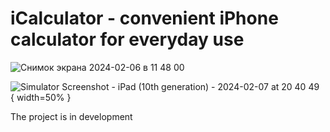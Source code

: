 # iCalculator - convenient iPhone calculator for everyday use

![Снимок экрана 2024-02-06 в 11 48 00](https://github.com/Konst-Is/iCalculator/assets/125888284/179a1c1d-a401-414d-ae30-dbda7194eb3a)


![Simulator Screenshot - iPad (10th generation) - 2024-02-07 at 20 40 49](https://github.com/Konst-Is/iCalculator/assets/125888284/fcd5f637-4a65-4eb1-a73d-85f2f33813ee) { width=50% }


The project is in development
